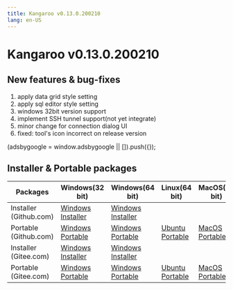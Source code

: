 ```yaml
---
title: Kangaroo v0.13.0.200210
lang: en-US
---
```


# Kangaroo v0.13.0.200210

## New features & bug-fixes
1. apply data grid style setting
2. apply sql editor style setting
3. windows 32bit version support
4. implement SSH tunnel support(not yet integrate)
5. minor change for connection dialog UI
6. fixed: tool's icon incorrect on release version

<div>
    <script2 type="text/javascript" async="true" src="https://pagead2.googlesyndication.com/pagead/js/adsbygoogle.js" />
    <ins class="adsbygoogle"
        style="display:block; text-align:center;"
        data-ad-layout="in-article"
        data-ad-format="fluid"
        data-ad-client="ca-pub-3975819313740938"
        data-ad-slot="6760827895"></ins>
    <script2 type="text/javascript">
        (adsbygoogle = window.adsbygoogle || []).push({});
    </script2>
</div>


## Installer & Portable packages <Badge text="link expired" type="warning"/>

| Packages        | Windows(32 bit) | Windows(64 bit) | Linux(64 bit)   | MacOS(64 bit)   |
|-----------------|-----------------|-----------------|-----------------|-----------------|
| Installer (Github.com) | [Windows Installer](https://github.com/dbkangaroo/kangaroo/releases/download/v0.13.0.200210/Kangaroo_0.13.0.200210_win32.exe) | [Windows Installer](https://github.com/dbkangaroo/kangaroo/releases/download/v0.13.0.200210/Kangaroo_0.13.0.200210_win64.exe) | | |
| Portable (Github.com)  | [Windows Portable](https://github.com/dbkangaroo/kangaroo/releases/download/v0.13.0.200210/Kangaroo_0.13.0.200210_win32.7z) | [Windows Portable](https://github.com/dbkangaroo/kangaroo/releases/download/v0.13.0.200210/Kangaroo_0.13.0.200210_win64.7z) | [Ubuntu Portable](https://github.com/dbkangaroo/kangaroo/releases/download/v0.13.0.200210/Kangaroo_0.13.0.200210_ubuntu.zip) | [MacOS Portable](https://github.com/dbkangaroo/kangaroo/releases/download/v0.13.0.200210/Kangaroo_0.13.0.200210_macos.zip) |
| Installer (Gitee.com) | [Windows Installer](https://gitee.com/dbkangaroo/kangaroo/attach_files/332466/download) | [Windows Installer](https://gitee.com/dbkangaroo/kangaroo/attach_files/332454/download) | | |
| Portable (Gitee.com)  | [Windows Portable](https://gitee.com/dbkangaroo/kangaroo/attach_files/332461/download) | [Windows Portable](https://gitee.com/dbkangaroo/kangaroo/attach_files/332456/download) | [Ubuntu Portable](https://gitee.com/dbkangaroo/kangaroo/attach_files/332485/download) | [MacOS Portable](https://gitee.com/dbkangaroo/kangaroo/attach_files/332484/download) |